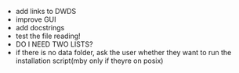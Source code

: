 - add links to DWDS
- improve GUI
- add docstrings
- test the file reading!
- DO I NEED TWO LISTS?
-  if there is no data folder, ask the user whether they want to run the installation script(mby only if theyre on posix)
 